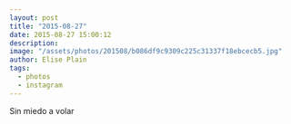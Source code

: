 ```yaml
---
layout: post
title: "2015-08-27"
date: 2015-08-27 15:00:12
description: 
image: "/assets/photos/201508/b086df9c9309c225c31337f18ebcecb5.jpg"
author: Elise Plain
tags: 
  - photos
  - instagram
---
```


Sin miedo a volar
<p></p>
